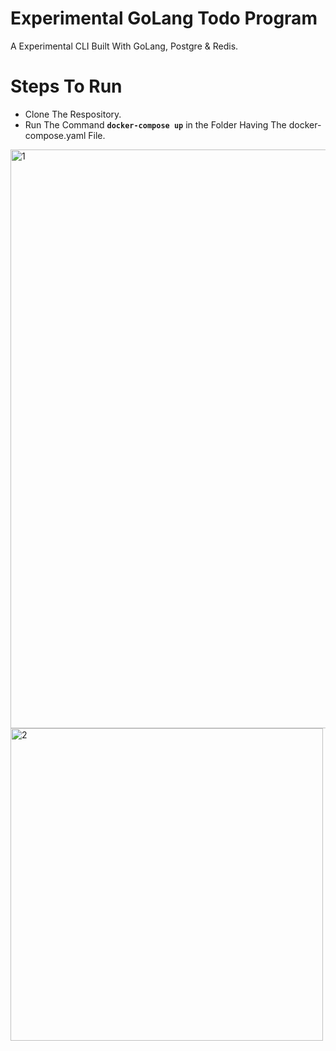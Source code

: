# Experimental GoLang Todo Program 

A Experimental CLI Built With GoLang, Postgre & Redis.

# Steps To Run 

- Clone The Respository.
- Run The Command **`docker-compose up`** in the Folder Having The docker-compose.yaml File.

<img width="926" alt="1" src="https://user-images.githubusercontent.com/36515357/151239833-14d86903-c03d-4b64-9c6b-8dfa9ffaf930.png">

<img width="500" alt="2" src="https://user-images.githubusercontent.com/36515357/151239838-78b98fac-a660-4ea9-bc73-a6ab4e21d141.png">
